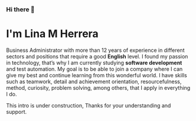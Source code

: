 ### Hi there 👋

# I'm Lina M Herrera

Business Administrator with more than 12 years of experience in different sectors and positions that require a good **English** level. I found my passion in technology, that’s why I am currently studying **software development** and test automation. My goal is to be able to join a company where I can give my best and continue learning from this wonderful world. I have skills such as teamwork, detail and achievement orientation, resourcefulness, method, curiosity, problem solving, among others, that I apply in everything I do.

This intro is under construction, Thanks for your understanding and support.
